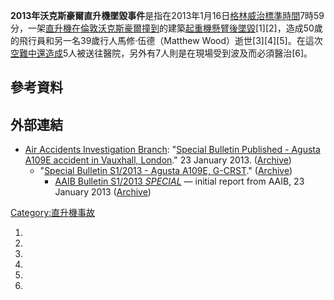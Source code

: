 **2013年沃克斯豪爾直升機墜毀事件**是指在2013年1月16日[格林威治標準時間](https://zh.wikipedia.org/wiki/格林威治標準時間 "wikilink")7時59分，一架[直升機在](https://zh.wikipedia.org/wiki/直升機 "wikilink")[倫敦](https://zh.wikipedia.org/wiki/倫敦 "wikilink")[沃克斯豪爾撞到](https://zh.wikipedia.org/wiki/沃克斯豪爾 "wikilink")的建築[起重機懸臂後墜毀](https://zh.wikipedia.org/wiki/起重機 "wikilink")\[1\]\[2\]，造成50歲的飛行員和另一名39歲行人馬修·伍德（Matthew Wood）逝世\[3\]\[4\]\[5\]。在這次[空難中還造成](https://zh.wikipedia.org/wiki/空難 "wikilink")5人被送往醫院，另外有7人則是在現場受到波及而必須醫治\[6\]。

## 參考資料

## 外部連結

  - [Air Accidents Investigation Branch](https://zh.wikipedia.org/wiki/Air_Accidents_Investigation_Branch "wikilink"): "[Special Bulletin Published - Agusta A109E accident in Vauxhall, London](http://www.aaib.gov.uk/latest_news/special_bulletin_s1_2013_published.cfm)." 23 January 2013. ([Archive](http://www.webcitation.org/6E8nGXcST))
      - "[Special Bulletin S1/2013 - Agusta A109E, G-CRST](http://www.aaib.gov.uk/publications/special_bulletins/s1_2013___agusta_a109e__g_crst.cfm)." ([Archive](http://www.webcitation.org/6E8nMO8fq))
          - [AAIB Bulletin S1/2013 *SPECIAL*](http://www.aaib.gov.uk/cms_resources.cfm?file=/AAIB%20S1-2013%20G-CRST.pdf) — initial report from AAIB, 23 January 2013 ([Archive](http://www.webcitation.org/6E8n7KqCL))

[Category:直升機事故](https://zh.wikipedia.org/wiki/Category:直升機事故 "wikilink")

1.

2.

3.
4.

5.

6.